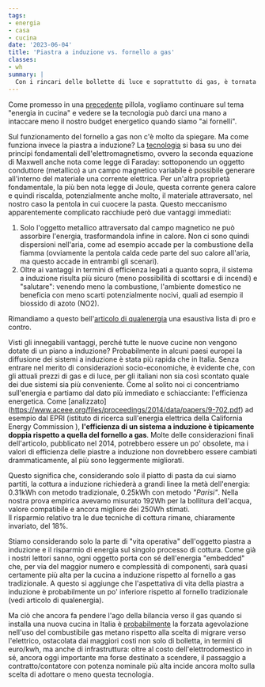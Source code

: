 ```yaml
---
tags:
- energia
- casa
- cucina
date: '2023-06-04'
title: 'Piastra a induzione vs. fornello a gas'
classes: 
- wh
summary: |
  Con i rincari delle bollette di luce e soprattutto di gas, è tornata in auge la discussione su cosa convenga di più, in termini economici, tra una tradizionale cucina a gas e una moderna piastra a induzione. Ma quella che costa meno sarà anche la meno energivora? 
---
```


Come promesso in una [precedente](/articles/la-pasta-alla-parisi-1/) pillola, vogliamo continuare sul tema "energia in cucina" e vedere se la tecnologia può darci una mano a intaccare meno il nostro budget energetico quando siamo "ai fornelli". 

Sul funzionamento del fornello a gas non c'è molto da spiegare. Ma come funziona invece la piastra a induzione? La [tecnologia](https://it.m.wikipedia.org/wiki/Fornello_a_induzione) si basa su uno dei principi fondamentali dell'elettromagnetismo, ovvero la seconda equazione di Maxwell anche nota come legge di Faraday: sottoponendo un oggetto conduttore (metallico) a un campo magnetico variabile è possibile generare all'interno del materiale una corrente elettrica. Per un'altra proprietà fondamentale, la più ben nota legge di Joule, questa corrente genera calore e quindi riscalda, potenzialmente anche molto, il materiale attraversato, nel nostro caso la pentola in cui cuocere la pasta. 
Questo meccanismo apparentemente complicato racchiude però due vantaggi immediati:
1. Solo l'oggetto metallico attraversato dal campo magnetico ne può assorbire l'energia, trasformandola infine in calore. Non ci sono quindi dispersioni nell'aria, come ad esempio accade per la combustione della fiamma (ovviamente la pentola calda cede parte del suo calore all'aria, ma questo accade in entrambi gli scenari). 
2. Oltre ai vantaggi in termini di efficienza legati a quanto sopra, il sistema a induzione risulta più sicuro (meno possibilità di scottarsi e di incendi) e "salutare": venendo meno la combustione, l'ambiente domestico ne beneficia con meno scarti potenzialmente nocivi, quali ad esempio il biossido di azoto (NO2).

Rimandiamo a questo bell'[articolo di qualenergia](https://www.qualenergia.it/articoli/piano-cottura-induzione-passaggio-alla-portata-di-tanti/) una esaustiva lista di pro e contro. 
 
Visti gli innegabili vantaggi, perché tutte le nuove cucine non vengono dotate di un piano a induzione? 
Probabilmente in alcuni paesi europei  la diffusione dei sistemi a induzione è stata più rapida che in Italia. Senza entrare nel merito di considerazioni socio-economiche, è evidente che, con gli attuali prezzi di gas e di luce, per gli italiani non sia così scontato quale dei due sistemi sia più conveniente. 
Come al solito noi ci concentriamo sull'energia e partiamo dal dato più immediato e schiacciante: l'efficienza energetica. Come [analizzato] (https://www.aceee.org/files/proceedings/2014/data/papers/9-702.pdf) ad esempio dal EPRI (istituto di ricerca sull'energia elettrica della California Energy Commission ), **l'efficienza di un sistema a induzione è tipicamente doppia rispetto a quella del fornello a gas**. Molte delle considerazioni finali dell'articolo, pubblicato nel 2014, potrebbero essere un po' obsolete, ma i valori di efficienza delle piastre a induzione non dovrebbero essere cambiati drammaticamente, al più sono leggermente migliorati. 

Questo significa che, considerando solo il piatto di pasta da cui siamo partiti, la cottura a induzione richiederà a grandi linee la metà dell'energia: 0.31kWh con metodo tradizionale, 0.25kWh con metodo _"Parisi"_. Nella nostra prova empirica avevamo misurato 192Wh per la bollitura dell'acqua, valore compatibile e ancora migliore dei 250Wh stimati.  
Il risparmio relativo tra le due tecniche di cottura rimane, chiaramente invariato, del 18%. 

Stiamo considerando solo la parte di "vita operativa" dell'oggetto piastra a induzione e il risparmio di energia sul singolo processo di cottura. Come già i nostri lettori sanno, ogni oggetto porta con sé dell'energia "embedded" che, per via del maggior numero e complessità di componenti, sarà quasi certamente più alta per la cucina a induzione rispetto al fornello a gas tradizionale. A questo si aggiunge che l'aspettativa di vita della piastra a induzione è probabilmente un po' inferiore rispetto al fornello tradizionale (vedi articolo di qualenergia). 

Ma ciò che ancora fa pendere l'ago della bilancia verso il gas quando si installa una nuova cucina in Italia è [probabilmente](https://www.acea.it/guide/consumi-piastre-induzione) la forzata agevolazione nell'uso del combustibile gas metano rispetto alla scelta di migrare verso l'elettrico, ostacolata  dai maggiori costi non solo di bolletta, in termini di euro/kwh, ma anche di infrastruttura: oltre al costo dell'elettrodomestico in sé, ancora oggi importante ma forse destinato a scendere, il passaggio a contratto/contatore con potenza nominale più alta incide ancora molto sulla scelta di adottare o meno questa tecnologia. 

